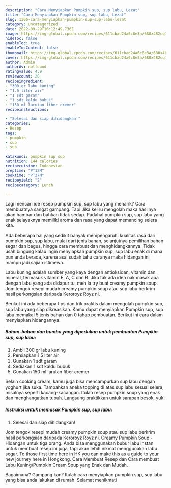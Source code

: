 ```yaml
---
description: "Cara Menyiapkan Pumpkin sup, sup labu, Lezat"
title: "Cara Menyiapkan Pumpkin sup, sup labu, Lezat"
slug: 1306-cara-menyiapkan-pumpkin-sup-sup-labu-lezat
category: Uncategorized
date: 2022-09-29T16:12:49.736Z
image: https://img-global.cpcdn.com/recipes/611cbad24a6c8e3a/680x482cq70/pumpkin-sup-sup-labu-foto-resep-utama.jpg
hideToc: false
enableToc: true
enableTocContent: false
thumbnail: https://img-global.cpcdn.com/recipes/611cbad24a6c8e3a/680x482cq70/pumpkin-sup-sup-labu-foto-resep-utama.jpg
cover: https://img-global.cpcdn.com/recipes/611cbad24a6c8e3a/680x482cq70/pumpkin-sup-sup-labu-foto-resep-utama.jpg
author: Admin
authorAv: notfound
ratingvalue: 4.9
reviewcount: 20
recipeingredient:
- "300 gr labu kuning"
- "1.5 liter air"
- "1 sdt garam"
- "1 sdt kaldu bubuk"
- "150 ml larutan fiber cremer"
recipeinstructions:

- "Selesai dan siap dihidangkan!"
categories:
- Resep
tags:
- pumpkin
- sup
- sup

katakunci: pumpkin sup sup 
nutrition: 144 calories
recipecuisine: Indonesian
preptime: "PT12M"
cooktime: "PT37M"
recipeyield: "2"
recipecategory: Lunch

---
```



Lagi mencari ide resep pumpkin sup, sup labu yang menarik? Cara membuatnya sangat gampang. Tapi Jika keliru mengolah maka hasilnya akan hambar dan bahkan tidak sedap. Padahal pumpkin sup, sup labu yang enak selayaknya memiliki aroma dan rasa yang dapat memancing selera kita.


Ada beberapa hal yang sedikit banyak mempengaruhi kualitas rasa dari pumpkin sup, sup labu, mulai dari jenis bahan, selanjutnya pemilihan bahan segar dan bagus, hingga cara membuat dan menghidangkannya. Tidak usah bingung kalau ingin menyiapkan pumpkin sup, sup labu enak di mana pun anda berada, karena asal sudah tahu caranya maka hidangan ini mampu jadi sajian istimewa.

Labu kuning adalah sumber yang kaya dengan antioksidan, vitamin dan mineral, termasuk vitamin E, A, C dan B. Jika tak ada idea nak masak apa dengan labu yang ada didapur tu, meh la try buat creamy pumpkin soup. Jom tengok resepi mudah creamy pumpkin soup atau sup labu berkrim hasil perkongsian daripada Keroroyz Royz ni.


Berikut ini ada beberapa tips dan trik praktis dalam mengolah pumpkin sup, sup labu yang siap dikreasikan. Kamu dapat menyiapkan Pumpkin sup, sup labu memakai 5 jenis bahan dan 0 tahap pembuatan. Berikut ini cara dalam menyiapkan hidangannya.

<!--inarticleads1-->

##### Bahan-bahan dan bumbu yang diperlukan untuk pembuatan Pumpkin sup, sup labu:

1. Ambil 300 gr labu kuning
1. Persiapkan 1.5 liter air
1. Gunakan 1 sdt garam
1. Sediakan 1 sdt kaldu bubuk
1. Gunakan 150 ml larutan fiber cremer


Selain cooking cream, kamu juga bisa mencampurkan sup labu dengan yoghurt jika suka. Tambahkan aneka topping di atas sup labu sesuai selera, misalnya seperti kacang-kacangan. Itulah resep pumpkin soup yang enak dan menghangatkan tubuh. Langsung praktikkan untuk sarapan besok, yuk! 

<!--inarticleads2-->

##### Instruksi untuk memasak Pumpkin sup, sup labu:


1. Selesai dan siap dihidangkan!

Jom tengok resepi mudah creamy pumpkin soup atau sup labu berkrim hasil perkongsian daripada Keroroyz Royz ni. Creamy Pumpkin Soup - Hidangan untuk tiga orang. Anda bisa menggunakan bubur labu instan untuk membuat resep ini juga, tapi akan lebih nikmat menggunakan labu segar. To those first time here in HK you can make this as a guide to your new journey here in Hongkong. Cara Membuat Resep dan Cara membuat Labu Kuning/Pumpkin Cream Soup yang Enak dan Mudah. 

Bagaimana? Gampang kan? Itulah cara menyiapkan pumpkin sup, sup labu yang bisa anda lakukan di rumah. Selamat menikmati
